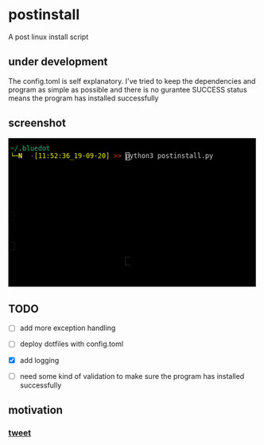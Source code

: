 # postinstall

A post linux install script 

## under development

The config.toml is self explanatory.
I've tried to keep the dependencies and program as simple as possible
and there is no gurantee SUCCESS status means the program has installed successfully

## screenshot
![screencast](assets/screencast.gif)


## TODO

- [ ] add more exception handling 
- [ ] deploy dotfiles with config.toml
- [x] add logging
- [ ] need some kind of validation to make sure the program has installed successfully 


## motivation
### [tweet](https://twitter.com/neelabalan/status/1307012865992269824?s=20)
